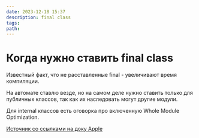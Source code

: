 ```yaml
---
date: 2023-12-18 15:37
description: final class
tags: 
path:
---
```

# Когда нужно ставить final class
Известный факт, что не расставленные final - увеличивают время компиляции. 

На автомате ставлю везде, но на самом деле нужно ставить только для публичных классов, так как их наследовать могут другие модули.

Для internal классов есть оговорка про включенную Whole Module Optimization. 

[Источник со ссылками на доку Apple](https://samwize.com/2023/12/15/should-you-add-final-to-all-your-swift-classes/?utm_campaign=iOS%2BDev%2BWeekly&utm_medium=web&utm_source=iOS%2BDev%2BWeekly%2BIssue%2B640)

